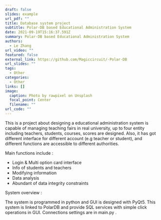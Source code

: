 ```yaml
---
draft: false
slides: example
url_pdf: ""
title: Database system project
subtitle: Polar-DB based Educational Administration System
date: 2021-09-19T15:16:37.591Z
summary: Polar-DB based Educational Administration System
authors:
  - Le Zhang
url_video: ""
featured: false
external_link: https://github.com/Magiccircuit/-Polar-DB
url_slides: ""
tags: 
  - Other
categories:
  - Other
links: []
image:
  caption: Photo by rawpixel on Unsplash
  focal_point: Center
  filename: ""
url_code: ""
---
```

This is a project about designing a educational administration system is capable of managing teaching fairs in real university, up to four entity including teachers, students, courses, scores are designed. Also, it has got different interface for different account (e.g teacher or student), and different functions are accessible to different authorities. 

Main functions include  :

* Login & Multi option card interface 
* Info of students and teachers
* Modifying information
* Data analysis
* Abundant of data integrity constraints

System overview :

The system is programmed in python and GUI is designed with PyQt5. This system is linked to PolarDB and provide SQL services with simple click operations in GUI. Connections settings are in main.py .
